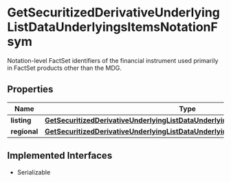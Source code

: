

# GetSecuritizedDerivativeUnderlyingListDataUnderlyingsItemsNotationFsym

Notation-level FactSet identifiers of the financial instrument used primarily in FactSet products other than the MDG.

## Properties

Name | Type | Description | Notes
------------ | ------------- | ------------- | -------------
**listing** | [**GetSecuritizedDerivativeUnderlyingListDataUnderlyingsItemsNotationFsymListing**](GetSecuritizedDerivativeUnderlyingListDataUnderlyingsItemsNotationFsymListing.md) |  |  [optional]
**regional** | [**GetSecuritizedDerivativeUnderlyingListDataUnderlyingsItemsNotationFsymRegional**](GetSecuritizedDerivativeUnderlyingListDataUnderlyingsItemsNotationFsymRegional.md) |  |  [optional]


## Implemented Interfaces

* Serializable


